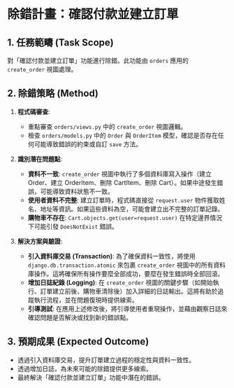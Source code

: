 # 除錯計畫：確認付款並建立訂單

## 1. 任務範疇 (Task Scope)

對「確認付款並建立訂單」功能進行除錯。此功能由 `orders` 應用的 `create_order` 視圖處理。

## 2. 除錯策略 (Method)

1.  **程式碼審查**:
    *   重點審查 `orders/views.py` 中的 `create_order` 視圖邏輯。
    *   檢查 `orders/models.py` 中的 `Order` 與 `OrderItem` 模型，確認是否存在任何可能導致錯誤的約束或自訂 `save` 方法。

2.  **識別潛在問題點**:
    *   **資料不一致**: `create_order` 視圖中執行了多個資料庫寫入操作（建立 Order、建立 OrderItem、刪除 CartItem、刪除 Cart）。如果中途發生錯誤，可能導致資料狀態不一致。
    *   **使用者資料不完整**: 建立訂單時，程式碼直接從 `request.user` 物件獲取姓名、地址等資訊。如果這些資料為空，可能會建立出不完整的訂單記錄。
    *   **購物車不存在**: `Cart.objects.get(user=request.user)` 在特定邊界情況下可能引發 `DoesNotExist` 錯誤。

3.  **解決方案與驗證**:
    *   **引入資料庫交易 (Transaction)**: 為了確保資料一致性，將使用 `django.db.transaction.atomic` 來包裹 `create_order` 視圖中的所有資料庫操作。這將確保所有操作要麼全部成功，要麼在發生錯誤時全部回滾。
    *   **增加日誌紀錄 (Logging)**: 在 `create_order` 視圖的關鍵步驟（如開始執行、訂單建立前後、購物車清除後）加入詳細的日誌輸出。這將有助於追蹤執行流程，並在問題復現時提供線索。
    *   **引導測試**: 在應用上述修改後，將引導使用者重現操作，並藉由觀察日誌來確認問題是否解決或找到新的錯誤點。

## 3. 預期成果 (Expected Outcome)

- 透過引入資料庫交易，提升訂單建立過程的穩定性與資料一致性。
- 透過增加日誌，為未來可能的除錯提供更多線索。
- 最終解決「確認付款並建立訂單」功能中潛在的錯誤。
